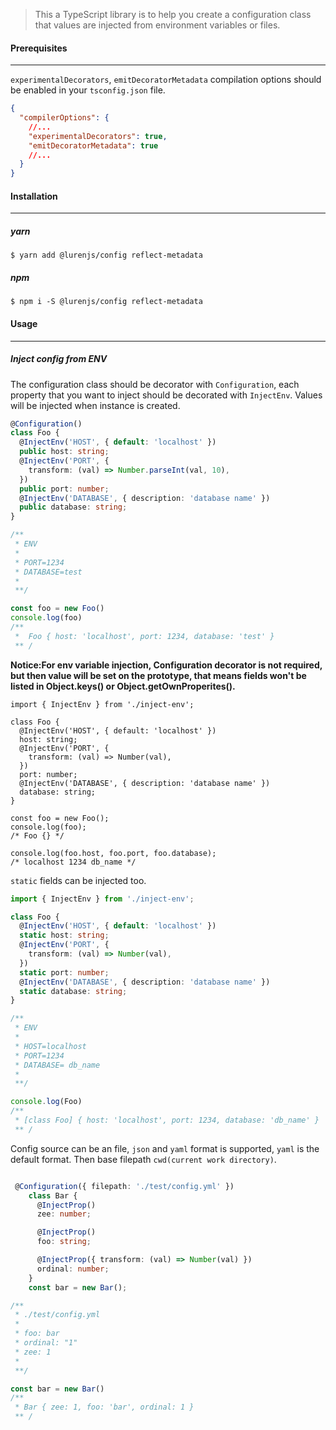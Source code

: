 > This a TypeScript library is to help you create a configuration class that values are injected from environment variables or files.

#### Prerequisites

---

`experimentalDecorators`, `emitDecoratorMetadata` compilation options should be enabled in your `tsconfig.json` file.

```json
{
  "compilerOptions": {
    //...
    "experimentalDecorators": true,
    "emitDecoratorMetadata": true
    //...
  }
}
```

#### Installation

---

##### yarn

`$ yarn add @lurenjs/config reflect-metadata`

##### npm

`$ npm i -S @lurenjs/config reflect-metadata`

#### Usage

---

##### Inject config from ENV

The configuration class should be decorator with `Configuration`, each property that you want to inject should be decorated with `InjectEnv`.
Values will be injected when instance is created.

```typescript
@Configuration()
class Foo {
  @InjectEnv('HOST', { default: 'localhost' })
  public host: string;
  @InjectEnv('PORT', {
    transform: (val) => Number.parseInt(val, 10),
  })
  public port: number;
  @InjectEnv('DATABASE', { description: 'database name' })
  public database: string;
}

/**
 * ENV
 *
 * PORT=1234
 * DATABASE=test
 *
 **/

const foo = new Foo()
console.log(foo)
/**
 *  Foo { host: 'localhost', port: 1234, database: 'test' }
 ** /
```

**Notice:For env variable injection, Configuration decorator is not required, but then value will be set on the prototype, that means fields won't be listed in Object.keys() or Object.getOwnProperites().**

```
import { InjectEnv } from './inject-env';

class Foo {
  @InjectEnv('HOST', { default: 'localhost' })
  host: string;
  @InjectEnv('PORT', {
    transform: (val) => Number(val),
  })
  port: number;
  @InjectEnv('DATABASE', { description: 'database name' })
  database: string;
}

const foo = new Foo();
console.log(foo);
/* Foo {} */

console.log(foo.host, foo.port, foo.database);
/* localhost 1234 db_name */
```

`static` fields can be injected too.

```typescript
import { InjectEnv } from './inject-env';

class Foo {
  @InjectEnv('HOST', { default: 'localhost' })
  static host: string;
  @InjectEnv('PORT', {
    transform: (val) => Number(val),
  })
  static port: number;
  @InjectEnv('DATABASE', { description: 'database name' })
  static database: string;
}

/**
 * ENV
 *
 * HOST=localhost
 * PORT=1234
 * DATABASE= db_name
 *
 **/

console.log(Foo)
/**
 * [class Foo] { host: 'localhost', port: 1234, database: 'db_name' }
 ** /
```

Config source can be an file, `json` and `yaml` format is supported, `yaml` is the default format. Then base filepath `cwd(current work directory)`.

```typescript

 @Configuration({ filepath: './test/config.yml' })
    class Bar {
      @InjectProp()
      zee: number;

      @InjectProp()
      foo: string;

      @InjectProp({ transform: (val) => Number(val) })
      ordinal: number;
    }
    const bar = new Bar();

/**
 * ./test/config.yml
 *
 * foo: bar
 * ordinal: "1"
 * zee: 1
 *
 **/

const bar = new Bar()
/**
 * Bar { zee: 1, foo: 'bar', ordinal: 1 }
 ** /
```
